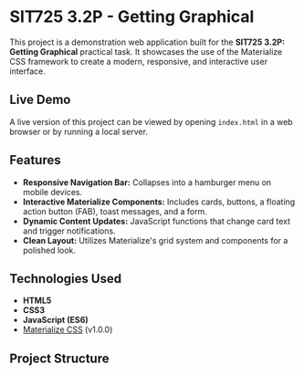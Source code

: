 # SIT725 3.2P - Getting Graphical

This project is a demonstration web application built for the **SIT725 3.2P: Getting Graphical** practical task. It showcases the use of the Materialize CSS framework to create a modern, responsive, and interactive user interface.

## Live Demo

A live version of this project can be viewed by opening `index.html` in a web browser or by running a local server.

## Features

- **Responsive Navigation Bar:** Collapses into a hamburger menu on mobile devices.
- **Interactive Materialize Components:** Includes cards, buttons, a floating action button (FAB), toast messages, and a form.
- **Dynamic Content Updates:** JavaScript functions that change card text and trigger notifications.
- **Clean Layout:** Utilizes Materialize's grid system and components for a polished look.

## Technologies Used

- **HTML5**
- **CSS3**
- **JavaScript (ES6)**
- [Materialize CSS](https://materializecss.com/) (v1.0.0)

## Project Structure
